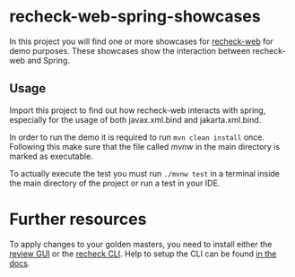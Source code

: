 recheck-web-spring-showcases
============================

In this project you will find one or more showcases for [recheck-web](https://github.com/retest/recheck-web) for demo purposes. These showcases show the interaction between recheck-web and Spring.

## Usage

Import this project to find out how recheck-web interacts with spring, especially for the usage of both javax.xml.bind and jakarta.xml.bind.

In order to run the demo it is required to run `mvn clean install` once. Following this make sure that the file called *mvnw* in the main directory is marked as executable.

To actually execute the test you must run `./mvnw test` in a terminal inside the main directory of the project or run a test in your IDE.

Further resources
=================

To apply changes to your golden masters, you need to install either the [review GUI](https://assets.retest.org/releases/review.html) or the [recheck CLI](https://github.com/retest/recheck.cli/releases). Help to setup the CLI can be found [in the docs](https://docs.retest.de/recheck.cli/setup/).
